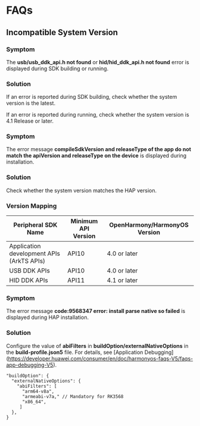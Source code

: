 # FAQs

## Incompatible System Version

### Symptom

The **usb/usb_ddk_api.h not found** or **hid/hid_ddk_api.h not found** error is displayed during SDK building or running.

### Solution

If an error is reported during SDK building, check whether the system version is the latest.

If an error is reported during running, check whether the system version is 4.1 Release or later.

### Symptom

The error message **compileSdkVersion and releaseType of the app do not match the apiVersion and releaseType on the device** is displayed during installation.

### Solution

Check whether the system version matches the HAP version.

### Version Mapping

| Peripheral SDK Name| Minimum API Version| OpenHarmony/HarmonyOS Version|
| ------------ | ------------ | ------------ |
| Application development APIs (ArkTS APIs)| API10 | 4.0 or later|
| USB DDK APIs| API10 | 4.0 or later|
| HID DDK APIs| API11 | 4.1 or later|

### Symptom

The error message **code:9568347 error: install parse native so failed** is displayed during HAP installation.

### Solution

Configure the value of **abiFilters** in **buildOption/externalNativeOptions** in the **build-profile.json5** file. For details, see [Application Debugging] (https://developer.huawei.com/consumer/en/doc/harmonyos-faqs-V5/faqs-app-debugging-V5).

  ```
  "buildOption": {
    "externalNativeOptions": {
      "abiFilters": [
        "arm64-v8a",
        "armeabi-v7a," // Mandatory for RK3568
        "x86_64",
       ]
    },
  }
  ```
